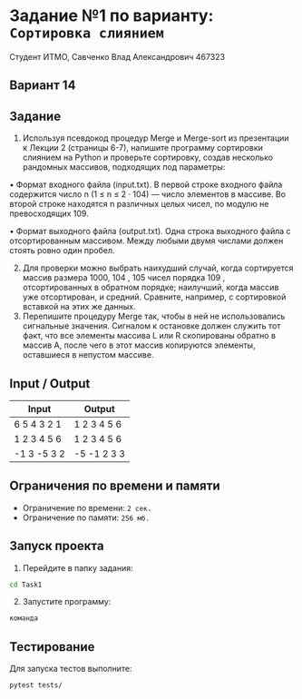 # Задание №1 по варианту: `Сортировка слиянием`
Студент ИТМО, Савченко Влад Александрович 467323

## Вариант 14

## Задание 
1. Используя псевдокод процедур Merge и Merge-sort из презентации к Лекции 2 (страницы 6-7), напишите программу сортировки слиянием на Python и
проверьте сортировку, создав несколько рандомных массивов, подходящих
под параметры:

• Формат входного файла (input.txt). В первой строке входного файла
содержится число n (1 ≤ n ≤ 2 · 104) — число элементов в массиве.
Во второй строке находятся n различных целых чисел, по модулю не
превосходящих 109.

• Формат выходного файла (output.txt). Одна строка выходного файла
с отсортированным массивом. Между любыми двумя числами должен
стоять ровно один пробел.

2. Для проверки можно выбрать наихудший случай, когда сортируется массив
размера 1000, 104
, 105 чисел порядка 109
, отсортированных в обратном
порядке; наилучший, когда массив уже отсортирован, и средний. Сравните,
например, с сортировкой вставкой на этих же данных.
3. Перепишите процедуру Merge так, чтобы в ней не использовались сигнальные значения. Сигналом к остановке должен служить тот факт, что все
элементы массива L или R скопированы обратно в массив A, после чего в
этот массив копируются элементы, оставшиеся в непустом массиве.

## Input / Output 

| Input             | Output            |
|-------------------|-------------------|
| 6 5 4 3 2 1       | 1 2 3 4 5 6       |
| 1 2 3 4 5 6       | 1 2 3 4 5 6       |
| -1 3 -5 3 2       | -5 -1 2 3 3       |

## Ограничения по времени и памяти

- Ограничение по времени: `2 сек.`
- Ограничение по памяти: `256 мб.`


## Запуск проекта
1. Перейдите в папку задания:
```bash
cd Task1
```

2. Запустите программу:
```bash
команда
```

## Тестирование
Для запуска тестов выполните:
```bash
pytest tests/
```
